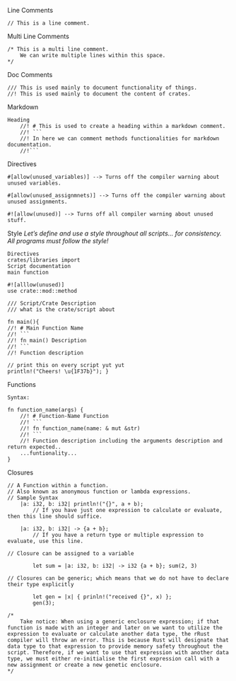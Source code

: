 Line Comments 

	// This is a line comment. 
	
Multi Line Comments 

	/* This is a multi line comment. 
		We can write multiple lines within this space. 
	*/ 
	
Doc Comments 
	
	/// This is used mainly to document functionality of things. 
	//! This is used mainly to document the content of crates. 
	
Markdown 
	
	Heading 
		//! # This is used to create a heading within a markdown comment. 
		//! ``` 
		//! In here we can comment methods functionalities for markdown documentation. 
		//!```

Directives

	#[allow(unused_variables)] --> Turns off the compiler warning about unused variables. 
	
	#[allow(unused_assignmnets)] --> Turns off the compiler warning about unused assignments. 
	
	#![allow(unused)] --> Turns off all compiler warning about unused stuff.


Style
_Let’s define and use a style throughout all scripts… for consistency._
_All programs must follow the style!_

	Directives 
	crates/libraries import 
	Script documentation 
	main function 
	
	#![alllow(unused)] 
	use crate::mod::method 
	
	/// Script/Crate Description 
	/// what is the crate/script about 
	
	fn main(){ 
	//! # Main Function Name 
	//! ``` 
	//! fn main() Description 
	//! ``` 
	//! Function description 
	
	// print this on every script yut yut 
	println!("Cheers! \u{1F37b}"); }

Functions

	Syntax: 
	
	fn function_name(args) { 
		//! # Function-Name Function 
		//! ``` 
		//! fn function_name(name: & mut &str) 
		//! ``` 
		//! Function description including the arguments description and return expected.. 
		...funtionality... 
	}


Closures

	// A Function within a function. 
	// Also known as anonymous function or lambda expressions. 
	// Sample Syntax 
		|a: i32, b: i32| println!("{}", a + b); 
			// If you have just one expression to calculate or evaluate, then this line should suffice. 
			
		|a: i32, b: i32| -> {a + b}; 
			// If you have a return type or multiple expression to evaluate, use this line. 
			
	// Closure can be assigned to a variable 
	
			let sum = |a: i32, b: i32| -> i32 {a + b}; sum(2, 3) 
			
	// Closures can be generic; which means that we do not have to declare their type explicitly 
	
			let gen = |x| { prinln!("received {}", x) }; 
			gen(3); 
			
	/* 
		Take notice: When using a generic enclosure expression; if that function is made with an integer and later on we want to utilize the expression to evaluate or calculate another data type, the rRust compiler will throw an error. This is because Rust will designate that data type to that expression to provide memory safety throughout the script. Therefore, if we want to use that expression with another data type, we must either re-initialise the first expression call with a new assignment or create a new genetic enclosure. 
	*/